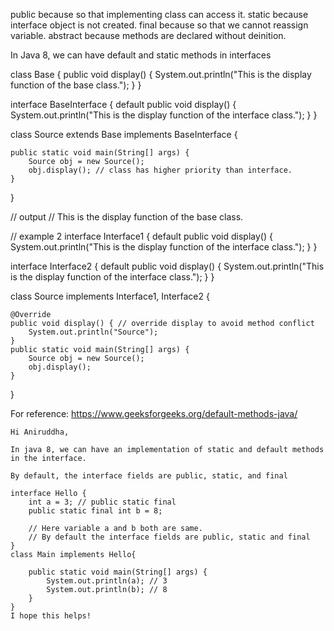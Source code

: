 public because so that implementing class can access it.
static because interface object is not created.
final because so that we cannot reassign variable.
abstract because methods are declared without deinition.

In Java 8, we can have default and static methods in interfaces

class Base {
public void display() {
System.out.println("This is the display function of the base class.");
}
}

interface BaseInterface {
default public void display() {
System.out.println("This is the display function of the interface class.");
}
}

class Source extends Base implements BaseInterface {

    public static void main(String[] args) {
        Source obj = new Source();
        obj.display(); // class has higher priority than interface.
    }

}

// output
// This is the display function of the base class.

// example 2
interface Interface1 {
default public void display() {
System.out.println("This is the display function of the interface class.");
}
}

interface Interface2 {
default public void display() {
System.out.println("This is the display function of the interface class.");
}
}

class Source implements Interface1, Interface2 {

    @Override
    public void display() { // override display to avoid method conflict
        System.out.println("Source");
    }
    public static void main(String[] args) {
        Source obj = new Source();
        obj.display();
    }

}

For reference:
https://www.geeksforgeeks.org/default-methods-java/

```text
Hi Aniruddha,

In java 8, we can have an implementation of static and default methods in the interface.

By default, the interface fields are public, static, and final

interface Hello {
    int a = 3; // public static final
    public static final int b = 8;

    // Here variable a and b both are same.
    // By default the interface fields are public, static and final
}
class Main implements Hello{

    public static void main(String[] args) {
        System.out.println(a); // 3
        System.out.println(b); // 8
    }
}
I hope this helps!
```